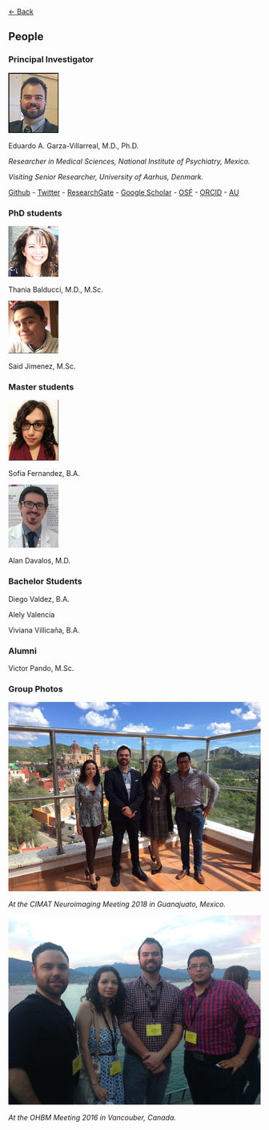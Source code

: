 [<- Back](index.md)

## People

### Principal Investigator

![Eduardo Garza](ed_2018.jpg)

Eduardo A. Garza-Villarreal, M.D., Ph.D.

*Researcher in Medical Sciences, National Institute of Psychiatry, Mexico.*

*Visiting Senior Researcher, University of Aarhus, Denmark.*

[Github](https://github.com/egarza) - [Twitter](https://twitter.com/egarzav) - [ResearchGate](https://www.researchgate.net/profile/Eduardo_Garza_Villarreal) - [Google Scholar](https://scholar.google.dk/citations?user=bX502bUAAAAJ&hl=en) - [OSF](https://osf.io/uc6aj/) - [ORCID](https://orcid.org/0000-0003-1381-8648) - [AU](http://pure.au.dk/portal/en/eduardoa@cfin.au.dk)

### PhD students

![Thania](thania.jpg)

Thania Balducci, M.D., M.Sc.

![Said](said.jpg)

Said Jimenez, M.Sc.


### Master students

![Sofia](sofia.jpg)

Sofia Fernandez, B.A.

![Alan](alan.jpg)

Alan Davalos, M.D.

### Bachelor Students

Diego Valdez, B.A.

Alely Valencia

Viviana Villicaña, B.A.

### Alumni

Victor Pando, M.Sc.

### Group Photos

![group photo](group1.jpg)

*At the CIMAT Neuroimaging Meeting 2018 in Guanajuato, Mexico.*

![group photo](group2.jpg)

*At the OHBM Meeting 2016 in Vancouber, Canada.*
